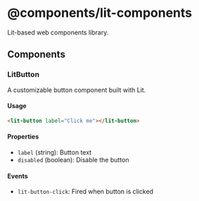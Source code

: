 # @components/lit-components

Lit-based web components library.

## Components

### LitButton

A customizable button component built with Lit.

#### Usage

```html
<lit-button label="Click me"></lit-button>
```

#### Properties

- `label` (string): Button text
- `disabled` (boolean): Disable the button

#### Events

- `lit-button-click`: Fired when button is clicked
